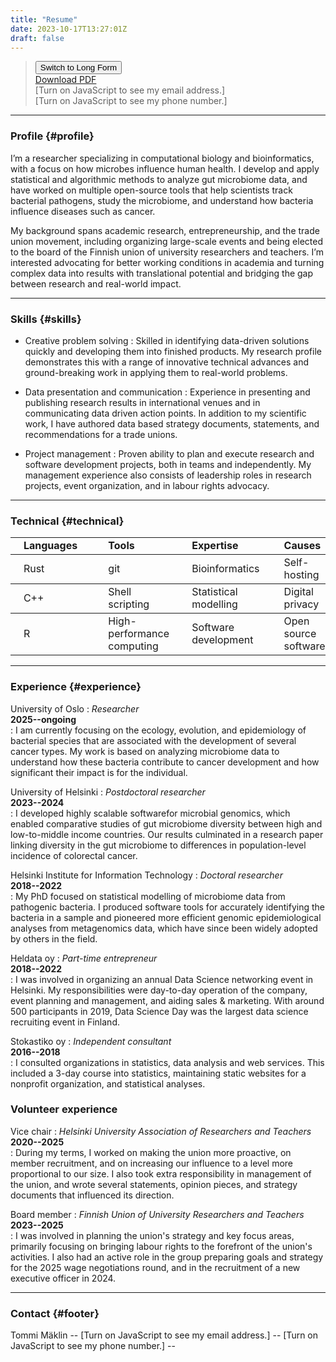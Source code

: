 ```yaml
---
title: "Resume"
date: 2023-10-17T13:27:01Z
draft: false
---
```

> <button type="button" name="cv-switcher" onclick="location.href='/academic-cv'">Switch to Long Form</button>
> &ZeroWidthSpace;  
> &ZeroWidthSpace;[Download PDF](/documents/resume_tommi_maklin.pdf)  
> &ZeroWidthSpace;<script src="/js/contact_me.js"></script><noscript>[Turn on JavaScript to see my email address.]</noscript>  
> &ZeroWidthSpace;<script src="/js/call_me.js"></script><noscript>[Turn on JavaScript to see my phone number.]</noscript>  

------

### Profile {#profile}
I’m a researcher specializing in computational biology and bioinformatics, with
a focus on how microbes influence human health. I develop and apply statistical
and algorithmic methods to analyze gut microbiome data, and have worked on
multiple open-source tools that help scientists track bacterial pathogens, study
the microbiome, and understand how bacteria influence diseases such as cancer.

My background spans academic research, entrepreneurship, and the trade union
movement, including organizing large-scale events and being elected to the board
of the Finnish union of university researchers and teachers. I’m interested
advocating for better working conditions in academia and turning complex data
into results with translational potential and bridging the gap between research
and real-world impact.

------

### Skills {#skills}
* Creative problem solving
  : Skilled in identifying data-driven solutions quickly and developing them
    into finished products. My research profile demonstrates this with a range
    of innovative technical advances and ground-breaking work in applying them
    to real-world problems.

* Data presentation and communication
  : Experience in presenting and publishing research results in international
    venues and in communicating data driven action points. In addition to my
    scientific work, I have authored data based strategy documents, statements,
    and recommendations for a trade unions.

* Project management
  : Proven ability to plan and execute research and software development
    projects, both in teams and independently. My management experience also
    consists of leadership roles in research projects, event organization, and
    in labour rights advocacy.

-------

### Technical {#technical}
<table class="tg">
<tbody>
  <tr>
    <td class="tg-0lax"><b>&nbsp;&nbsp;&nbsp;Languages&nbsp;&nbsp;&nbsp;</b></td>
    <td class="tg-0lax"><b>&nbsp;</b></td>
    <td class="tg-0lax"><b>Tools</b></td>
    <td class="tg-0lax"><b>&nbsp;</b></td>
    <td class="tg-0lax"><b>Expertise</b></td>
    <td class="tg-0lax"><b>&nbsp;</b></td>
    <td class="tg-0lax"><b>Causes</b></td>
  </tr>
</tbody>
<tbody>
  <tr>
    <td class="tg-0lax">&nbsp;&nbsp;&nbsp;Rust</td>
    <td class="tg-0lax"><b>&nbsp;</b></td>
    <td class="tg-0lax">git</td>
    <td class="tg-0lax"><b>&nbsp;</b></td>
    <td class="tg-0lax">Bioinformatics</td>
    <td class="tg-0lax"><b>&nbsp;</b></td>
    <td class="tg-0lax">Self-hosting</td>
  </tr>
</tbody>
<tbody>
  <tr>
    <td class="tg-0lax">&nbsp;&nbsp;&nbsp;C++</td>
    <td class="tg-0lax"><b>&nbsp;</b></td>
    <td class="tg-0lax">Shell scripting</td>
    <td class="tg-0lax"><b>&nbsp;</b></td>
    <td class="tg-0lax">Statistical modelling</td>
    <td class="tg-0lax"><b>&nbsp;</b></td>
    <td class="tg-0lax">Digital privacy</td>
  </tr>
</tbody>
<tbody>
  <tr>
    <td class="tg-0lax">&nbsp;&nbsp;&nbsp;R</td>
    <td class="tg-0lax"><b>&nbsp;</b></td>
    <td class="tg-0lax">High-performance computing&nbsp;&nbsp;&nbsp;</td>
    <td class="tg-0lax"><b>&nbsp;</b></td>
    <td class="tg-0lax">Software development&nbsp;&nbsp;&nbsp;</td>
    <td class="tg-0lax"><b>&nbsp;</b></td>
    <td class="tg-0lax">Open source software</td>
  </tr>
</tbody>
</table>

------

### Experience {#experience}

University of Oslo
: *Researcher*  
  __2025--ongoing__  
: I am currently focusing on the ecology, evolution, and epidemiology of
bacterial species that are associated with the development of several cancer
types. My work is based on analyzing microbiome data to understand how these
bacteria contribute to cancer development and how significant their impact is
for the individual.
<br>

University of Helsinki
: *Postdoctoral researcher*  
  __2023--2024__  
: I developed highly scalable softwarefor microbial genomics, which enabled
comparative studies of gut microbiome diversity between high and low-to-middle
income countries. Our results culminated in a research paper linking diversity
in the gut microbiome to differences in population-level incidence of colorectal
cancer.
<br>

Helsinki Institute for Information Technology
: *Doctoral researcher*  
  __2018--2022__  
: My PhD focused on statistical modelling of microbiome data from pathogenic
bacteria. I produced software tools for accurately identifying the bacteria in a
sample and pioneered more efficient genomic epidemiological analyses from
metagenomics data, which have since been widely adopted by others in the field.
<br>

Heldata oy
: *Part-time entrepreneur*  
  __2018--2022__  
: I was involved in organizing an annual Data Science networking event in
Helsinki. My responsibilities were day-to-day operation of the company, event
planning and management, and aiding sales & marketing. With around 500
participants in 2019, Data Science Day was the largest data
science recruiting event in Finland.
<br>

Stokastiko oy
: *Independent consultant*  
  __2016--2018__  
: I consulted organizations in statistics, data analysis and web services. This
  included a 3-day course into statistics, maintaining static websites for a
  nonprofit organization, and statistical analyses.

### Volunteer experience
Vice chair
: *Helsinki University Association of Researchers and Teachers*  
 __2020--2025__  
: During my terms, I worked on making the union more proactive, on member
recruitment, and on increasing our influence to a level more proportional to our
size. I also took extra responsibility in management of the union, and wrote several
statements, opinion pieces, and strategy documents that influenced its
direction.
<br>

Board member
: *Finnish Union of University Researchers and Teachers*  
 __2023--2025__  
: I was involved in planning the union's strategy and key focus areas, primarily
focusing on bringing labour rights to the forefront of the union's activities. I
also had an active role in the group preparing goals and strategy for
the 2025 wage negotiations round, and in the recruitment of a new
executive officer in 2024.

-----

### Contact {#footer}
Tommi M&auml;klin -- <script src="/js/contact_me.js"></script><noscript>[Turn on JavaScript to see my email address.]</noscript> -- <script src="/js/call_me.js"></script><noscript>[Turn on JavaScript to see my phone number.]</noscript> -- [<i class="fab fa-linkedin-in fa-1x text-muted"></i>](https://linkedin.com/in/tmaklin)
